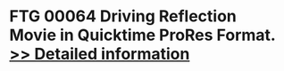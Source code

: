 # FTG 00064 Driving Reflection<br />Movie in Quicktime ProRes Format.<br />[>> Detailed information](https://secure.shareit.com/shareit/product.html?productid=300618446&affiliateid=200057808)